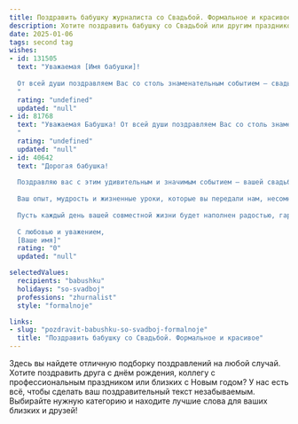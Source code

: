 ```yaml
---
title: Поздравить бабушку журналиста со Свадьбой. Формальное и красивое
description: Хотите поздравить бабушку со Свадьбой или другим праздником? Наш ИИ создаст незабываемое поздравление, а вы обязательно выделитесь среди других.  
date: 2025-01-06
tags: second tag
wishes:
- id: 131505
  text: "Уважаемая [Имя бабушки]!
  
  От всей души поздравляем Вас со столь знаменательным событием – свадьбой Ваших [родственные связи] ! Желаем Вам крепкого здоровья, семейного благополучия и долголетия. Пусть этот день станет началом новой, счастливой главы в жизни Вашей семьи.  Искренне восхищаемся Вашей многолетней журналистской деятельностью и желаем Вам дальнейших успехов и вдохновения!
  "
  rating: "undefined"
  updated: "null"
- id: 81768
  text: "Уважаемая Бабушка! От всей души поздравляем Вас со столь знаменательным событием – с Вашей свадьбой! Желаем Вам и Вашему супругу долгих лет счастливой семейной жизни, крепкого здоровья, взаимной любви и неизменного благополучия. Пусть ваш дом всегда будет полон радости, тепла и уюта.
  "
  rating: "undefined"
  updated: "null"
- id: 40642
  text: "Дорогая бабушка!
  
  Поздравляю вас с этим удивительным и значимым событием – вашей свадьбой! Это не только начало новой жизни, но и новый этап, наполненный счастьем, любовью и взаимопониманием.
  
  Ваш опыт, мудрость и жизненные уроки, которые вы передали нам, несомненно, помогут вам и вашему избраннику создать крепкую и счастливую семью. Желаю вам здоровья, долгих лет совместной жизни и, конечно, вдохновения для новых свершений, переключаясь между ролями, как настоящий журналист.
  
  Пусть каждый день вашей совместной жизни будет наполнен радостью, гармонией и нежностью.
  
  С любовью и уважением,
  [Ваше имя]"
  rating: "0"
  updated: "null"

selectedValues:
  recipients: "babushku"
  holidays: "so-svadboj"
  professions: "zhurnalist"
  style: "formalnoje"

links:
- slug: "pozdravit-babushku-so-svadboj-formalnoje"
  title: "Поздравить бабушку со Свадьбой. Формальное и красивое"
---
```


Здесь вы найдете отличную подборку поздравлений на любой случай. 
Хотите поздравить друга с днём рождения, коллегу с профессиональным праздником или близких с Новым годом? У нас есть всё, чтобы сделать ваш поздравительный текст незабываемым. Выбирайте нужную категорию и находите лучшие слова для ваших близких и друзей!
